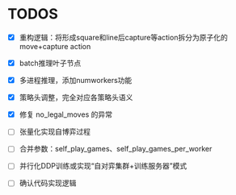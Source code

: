 # TODOS

- [x] 重构逻辑：将形成square和line后capture等action拆分为原子化的move+capture action
- [x] batch推理叶子节点
- [x] 多进程推理，添加numworkers功能
- [x] 策略头调整，完全对应各策略头语义
- [x] 修复 no_legal_moves 的异常
- [ ] 张量化实现自博弈过程
- [ ] 合并参数：self_play_games、self_play_games_per_worker
- [ ] 并行化DDP训练或实现“自对弈集群+训练服务器”模式
- [ ] 确认代码实现逻辑

